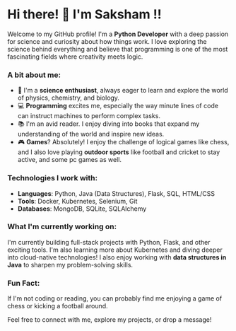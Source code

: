 # Hi there! 👋 I'm Saksham !! 

Welcome to my GitHub profile! I'm a **Python Developer** with a deep passion for science and curiosity about how things work. 
I love exploring the science behind everything and believe that programming is one of the most fascinating fields where creativity meets logic.

### A bit about me:
- 🔬 I'm a **science enthusiast**, always eager to learn and explore the world of physics, chemistry, and biology.
- 💻 **Programming** excites me, especially the way minute lines of code can instruct machines to perform complex tasks.
- 📚 I'm an avid reader. I enjoy diving into books that expand my understanding of the world and inspire new ideas.
- 🎮 **Games**? Absolutely! I enjoy the challenge of logical games like chess, and I also love playing **outdoor sports** like football and cricket to stay active, and some pc games as well.

### Technologies I work with:
- **Languages**: Python, Java (Data Structures), Flask, SQL, HTML/CSS
- **Tools**: Docker, Kubernetes, Selenium, Git
- **Databases**: MongoDB, SQLite, SQLAlchemy

### What I'm currently working on:
I'm currently building full-stack projects with Python, Flask, and other exciting tools. 
I'm also learning more about Kubernetes and diving deeper into cloud-native technologies! 
I also enjoy working with **data structures in Java** to sharpen my problem-solving skills.

### Fun Fact:
If I'm not coding or reading, you can probably find me enjoying a game of chess or kicking a football around.

Feel free to connect with me, explore my projects, or drop a message!

